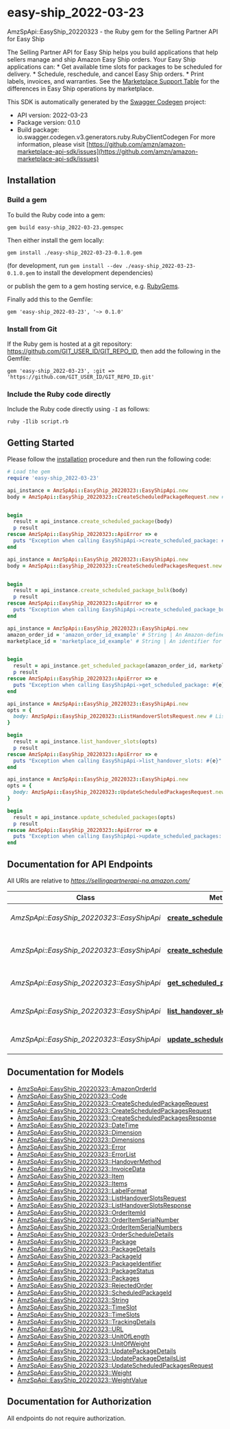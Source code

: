 # easy-ship_2022-03-23

AmzSpApi::EasyShip_20220323 - the Ruby gem for the Selling Partner API for Easy Ship

The Selling Partner API for Easy Ship helps you build applications that help sellers manage and ship Amazon Easy Ship orders.  Your Easy Ship applications can:  * Get available time slots for packages to be scheduled for delivery.  * Schedule, reschedule, and cancel Easy Ship orders.  * Print labels, invoices, and warranties.  See the [Marketplace Support Table](doc:easyship-api-v2022-03-23-use-case-guide#marketplace-support-table) for the differences in Easy Ship operations by marketplace.

This SDK is automatically generated by the [Swagger Codegen](https://github.com/swagger-api/swagger-codegen) project:

- API version: 2022-03-23
- Package version: 0.1.0
- Build package: io.swagger.codegen.v3.generators.ruby.RubyClientCodegen
For more information, please visit [https://github.com/amzn/amazon-marketplace-api-sdk/issues](https://github.com/amzn/amazon-marketplace-api-sdk/issues)

## Installation

### Build a gem

To build the Ruby code into a gem:

```shell
gem build easy-ship_2022-03-23.gemspec
```

Then either install the gem locally:

```shell
gem install ./easy-ship_2022-03-23-0.1.0.gem
```
(for development, run `gem install --dev ./easy-ship_2022-03-23-0.1.0.gem` to install the development dependencies)

or publish the gem to a gem hosting service, e.g. [RubyGems](https://rubygems.org/).

Finally add this to the Gemfile:

    gem 'easy-ship_2022-03-23', '~> 0.1.0'

### Install from Git

If the Ruby gem is hosted at a git repository: https://github.com/GIT_USER_ID/GIT_REPO_ID, then add the following in the Gemfile:

    gem 'easy-ship_2022-03-23', :git => 'https://github.com/GIT_USER_ID/GIT_REPO_ID.git'

### Include the Ruby code directly

Include the Ruby code directly using `-I` as follows:

```shell
ruby -Ilib script.rb
```

## Getting Started

Please follow the [installation](#installation) procedure and then run the following code:
```ruby
# Load the gem
require 'easy-ship_2022-03-23'

api_instance = AmzSpApi::EasyShip_20220323::EasyShipApi.new
body = AmzSpApi::EasyShip_20220323::CreateScheduledPackageRequest.new # CreateScheduledPackageRequest | 


begin
  result = api_instance.create_scheduled_package(body)
  p result
rescue AmzSpApi::EasyShip_20220323::ApiError => e
  puts "Exception when calling EasyShipApi->create_scheduled_package: #{e}"
end

api_instance = AmzSpApi::EasyShip_20220323::EasyShipApi.new
body = AmzSpApi::EasyShip_20220323::CreateScheduledPackagesRequest.new # CreateScheduledPackagesRequest | 


begin
  result = api_instance.create_scheduled_package_bulk(body)
  p result
rescue AmzSpApi::EasyShip_20220323::ApiError => e
  puts "Exception when calling EasyShipApi->create_scheduled_package_bulk: #{e}"
end

api_instance = AmzSpApi::EasyShip_20220323::EasyShipApi.new
amazon_order_id = 'amazon_order_id_example' # String | An Amazon-defined order identifier. Identifies the order that the seller wants to deliver using Amazon Easy Ship.
marketplace_id = 'marketplace_id_example' # String | An identifier for the marketplace in which the seller is selling.


begin
  result = api_instance.get_scheduled_package(amazon_order_id, marketplace_id)
  p result
rescue AmzSpApi::EasyShip_20220323::ApiError => e
  puts "Exception when calling EasyShipApi->get_scheduled_package: #{e}"
end

api_instance = AmzSpApi::EasyShip_20220323::EasyShipApi.new
opts = { 
  body: AmzSpApi::EasyShip_20220323::ListHandoverSlotsRequest.new # ListHandoverSlotsRequest | 
}

begin
  result = api_instance.list_handover_slots(opts)
  p result
rescue AmzSpApi::EasyShip_20220323::ApiError => e
  puts "Exception when calling EasyShipApi->list_handover_slots: #{e}"
end

api_instance = AmzSpApi::EasyShip_20220323::EasyShipApi.new
opts = { 
  body: AmzSpApi::EasyShip_20220323::UpdateScheduledPackagesRequest.new # UpdateScheduledPackagesRequest | 
}

begin
  result = api_instance.update_scheduled_packages(opts)
  p result
rescue AmzSpApi::EasyShip_20220323::ApiError => e
  puts "Exception when calling EasyShipApi->update_scheduled_packages: #{e}"
end
```

## Documentation for API Endpoints

All URIs are relative to *https://sellingpartnerapi-na.amazon.com/*

Class | Method | HTTP request | Description
------------ | ------------- | ------------- | -------------
*AmzSpApi::EasyShip_20220323::EasyShipApi* | [**create_scheduled_package**](docs/EasyShipApi.md#create_scheduled_package) | **POST** /easyShip/2022-03-23/package | 
*AmzSpApi::EasyShip_20220323::EasyShipApi* | [**create_scheduled_package_bulk**](docs/EasyShipApi.md#create_scheduled_package_bulk) | **POST** /easyShip/2022-03-23/packages/bulk | 
*AmzSpApi::EasyShip_20220323::EasyShipApi* | [**get_scheduled_package**](docs/EasyShipApi.md#get_scheduled_package) | **GET** /easyShip/2022-03-23/package | 
*AmzSpApi::EasyShip_20220323::EasyShipApi* | [**list_handover_slots**](docs/EasyShipApi.md#list_handover_slots) | **POST** /easyShip/2022-03-23/timeSlot | 
*AmzSpApi::EasyShip_20220323::EasyShipApi* | [**update_scheduled_packages**](docs/EasyShipApi.md#update_scheduled_packages) | **PATCH** /easyShip/2022-03-23/package | 

## Documentation for Models

 - [AmzSpApi::EasyShip_20220323::AmazonOrderId](docs/AmazonOrderId.md)
 - [AmzSpApi::EasyShip_20220323::Code](docs/Code.md)
 - [AmzSpApi::EasyShip_20220323::CreateScheduledPackageRequest](docs/CreateScheduledPackageRequest.md)
 - [AmzSpApi::EasyShip_20220323::CreateScheduledPackagesRequest](docs/CreateScheduledPackagesRequest.md)
 - [AmzSpApi::EasyShip_20220323::CreateScheduledPackagesResponse](docs/CreateScheduledPackagesResponse.md)
 - [AmzSpApi::EasyShip_20220323::DateTime](docs/DateTime.md)
 - [AmzSpApi::EasyShip_20220323::Dimension](docs/Dimension.md)
 - [AmzSpApi::EasyShip_20220323::Dimensions](docs/Dimensions.md)
 - [AmzSpApi::EasyShip_20220323::Error](docs/Error.md)
 - [AmzSpApi::EasyShip_20220323::ErrorList](docs/ErrorList.md)
 - [AmzSpApi::EasyShip_20220323::HandoverMethod](docs/HandoverMethod.md)
 - [AmzSpApi::EasyShip_20220323::InvoiceData](docs/InvoiceData.md)
 - [AmzSpApi::EasyShip_20220323::Item](docs/Item.md)
 - [AmzSpApi::EasyShip_20220323::Items](docs/Items.md)
 - [AmzSpApi::EasyShip_20220323::LabelFormat](docs/LabelFormat.md)
 - [AmzSpApi::EasyShip_20220323::ListHandoverSlotsRequest](docs/ListHandoverSlotsRequest.md)
 - [AmzSpApi::EasyShip_20220323::ListHandoverSlotsResponse](docs/ListHandoverSlotsResponse.md)
 - [AmzSpApi::EasyShip_20220323::OrderItemId](docs/OrderItemId.md)
 - [AmzSpApi::EasyShip_20220323::OrderItemSerialNumber](docs/OrderItemSerialNumber.md)
 - [AmzSpApi::EasyShip_20220323::OrderItemSerialNumbers](docs/OrderItemSerialNumbers.md)
 - [AmzSpApi::EasyShip_20220323::OrderScheduleDetails](docs/OrderScheduleDetails.md)
 - [AmzSpApi::EasyShip_20220323::Package](docs/Package.md)
 - [AmzSpApi::EasyShip_20220323::PackageDetails](docs/PackageDetails.md)
 - [AmzSpApi::EasyShip_20220323::PackageId](docs/PackageId.md)
 - [AmzSpApi::EasyShip_20220323::PackageIdentifier](docs/PackageIdentifier.md)
 - [AmzSpApi::EasyShip_20220323::PackageStatus](docs/PackageStatus.md)
 - [AmzSpApi::EasyShip_20220323::Packages](docs/Packages.md)
 - [AmzSpApi::EasyShip_20220323::RejectedOrder](docs/RejectedOrder.md)
 - [AmzSpApi::EasyShip_20220323::ScheduledPackageId](docs/ScheduledPackageId.md)
 - [AmzSpApi::EasyShip_20220323::String](docs/String.md)
 - [AmzSpApi::EasyShip_20220323::TimeSlot](docs/TimeSlot.md)
 - [AmzSpApi::EasyShip_20220323::TimeSlots](docs/TimeSlots.md)
 - [AmzSpApi::EasyShip_20220323::TrackingDetails](docs/TrackingDetails.md)
 - [AmzSpApi::EasyShip_20220323::URL](docs/URL.md)
 - [AmzSpApi::EasyShip_20220323::UnitOfLength](docs/UnitOfLength.md)
 - [AmzSpApi::EasyShip_20220323::UnitOfWeight](docs/UnitOfWeight.md)
 - [AmzSpApi::EasyShip_20220323::UpdatePackageDetails](docs/UpdatePackageDetails.md)
 - [AmzSpApi::EasyShip_20220323::UpdatePackageDetailsList](docs/UpdatePackageDetailsList.md)
 - [AmzSpApi::EasyShip_20220323::UpdateScheduledPackagesRequest](docs/UpdateScheduledPackagesRequest.md)
 - [AmzSpApi::EasyShip_20220323::Weight](docs/Weight.md)
 - [AmzSpApi::EasyShip_20220323::WeightValue](docs/WeightValue.md)

## Documentation for Authorization

 All endpoints do not require authorization.

